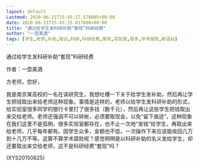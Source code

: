 ```yaml
---
layout: default
Lastmod: 2020-06-21T15:45:17.576005+00:00
date: 2020-06-21T15:45:15.617808+00:00
title: "通过给学生发科研补助“套现”科研经费"
author: "一壶美酒"
tags: [学生,老师,补助,取出,科研,科研经费,套现,实验室,很多,学术腐败,新语丝]
---
```


通过给学生发科研补助“套现”科研经费

作者：一壶美酒

方老师，您好，

我是南京某高校的一名在读研究生，我想吐槽一下关于给学生发补助，然后再让学生把钱取出来给老师这种现象。事情是这样的，老师以给学生发科研补助的形式，给实验室很多同学的银行卡里打了很多钱（数千元），然后再让这些学生把钱取出来交给老师。老师还强调不可以转帐，必须要取现金，以免“留下痕迹”。这种现象在我们这里不是孤例，很多实验室都存在，也不止一次地“发钱“给学生，再取出来给老师，几乎每年都有。因学生众多，金额也不低，一次操作下来应该能收回几万到十几万不等。这算不算学术腐败呢？感觉明明是以科研补助的名义发给学生，却还要取出来交给老师，这不是科研经费“套现”吗？

(XYS20150825)

